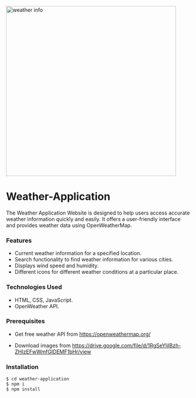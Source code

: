 <img width="464" alt="weather info" src="https://github.com/parkavi2905/Weather-Application/assets/133233046/6e15220f-3a20-42d2-b680-75c8cbc4a8ad">


# Weather-Application

The Weather Application Website is designed to help users access accurate weather information quickly and easily. It offers a user-friendly interface and provides weather data using OpenWeatherMap.

### Features

- Current weather information for a specified location.
- Search functionality to find weather information for various cities.
- Displays wind speed and humidity.
- Different icons for different weather conditions at a particular place.

### Technologies Used

- HTML, CSS, JavaScript.
- OpenWeather API.

### Prerequisites

- Get free weather API from https://openweathermap.org/

- Download images from https://drive.google.com/file/d/1RgSeYljIBzh-ZHIzEFwWmfGIDEMF1bHr/view

### Installation
   ```
   $ cd weather-application
   $ npm i 
   $ npm install
```
